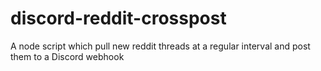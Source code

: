 # discord-reddit-crosspost
A node script which pull new reddit threads at a regular interval and post them to a Discord webhook
